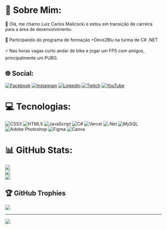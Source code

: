 # 💫 Sobre Mim:
💬 Olá, me chamo Luiz Carlos Malicscki e estou em transição de carreira para a área de desenvolvimento. <br><br>👯 Participando do programa de formação +Devs2Blu na turma de C# .NET<br><br>⚡ Nas horas vagas curto andar de bike e jogar um FPS com amigos, principalmente um PUBG. 


## 🌐 Social:
[![Facebook](https://img.shields.io/badge/Facebook-%231877F2.svg?logo=Facebook&logoColor=white)](https://facebook.com/https://www.facebook.com/luiz.malicscki/) [![Instagram](https://img.shields.io/badge/Instagram-%23E4405F.svg?logo=Instagram&logoColor=white)](https://instagram.com/https://www.instagram.com/malicscki/) [![LinkedIn](https://img.shields.io/badge/LinkedIn-%230077B5.svg?logo=linkedin&logoColor=white)](https://linkedin.com/in/https://www.linkedin.com/in/luizcarlosmalicscki/) [![Twitch](https://img.shields.io/badge/Twitch-%239146FF.svg?logo=Twitch&logoColor=white)](https://twitch.tv/https://www.twitch.tv/malicscki) [![YouTube](https://img.shields.io/badge/YouTube-%23FF0000.svg?logo=YouTube&logoColor=white)](https://youtube.com/c/https://www.youtube.com/user/malicscki) 

# 💻 Tecnologias:
![CSS3](https://img.shields.io/badge/css3-%231572B6.svg?style=for-the-badge&logo=css3&logoColor=white) ![HTML5](https://img.shields.io/badge/html5-%23E34F26.svg?style=for-the-badge&logo=html5&logoColor=white) ![JavaScript](https://img.shields.io/badge/javascript-%23323330.svg?style=for-the-badge&logo=javascript&logoColor=%23F7DF1E) ![C#](https://img.shields.io/badge/c%23-%23239120.svg?style=for-the-badge&logo=c-sharp&logoColor=white) ![Vercel](https://img.shields.io/badge/vercel-%23000000.svg?style=for-the-badge&logo=vercel&logoColor=white) ![.Net](https://img.shields.io/badge/.NET-5C2D91?style=for-the-badge&logo=.net&logoColor=white) ![MySQL](https://img.shields.io/badge/mysql-%2300f.svg?style=for-the-badge&logo=mysql&logoColor=white) ![Adobe Photoshop](https://img.shields.io/badge/adobephotoshop-%2331A8FF.svg?style=for-the-badge&logo=adobephotoshop&logoColor=white) 	![Figma](https://img.shields.io/badge/figma-%23F24E1E.svg?style=for-the-badge&logo=figma&logoColor=white) ![Canva](https://img.shields.io/badge/Canva-%2300C4CC.svg?style=for-the-badge&logo=Canva&logoColor=white)
# 📊 GitHub Stats:
![](https://github-readme-stats.vercel.app/api?username=Malicscki&theme=blueberry&hide_border=false&include_all_commits=true&count_private=false)<br/>
![](https://github-readme-streak-stats.herokuapp.com/?user=Malicscki&theme=blueberry&hide_border=false)<br/>
![](https://github-readme-stats.vercel.app/api/top-langs/?username=Malicscki&theme=blueberry&hide_border=false&include_all_commits=true&count_private=false&layout=compact)

## 🏆 GitHub Trophies
![](https://github-profile-trophy.vercel.app/?username=Malicscki&theme=onestar&no-frame=false&no-bg=true&margin-w=4)

---
[![](https://visitcount.itsvg.in/api?id=Malicscki&icon=7&color=4)](https://visitcount.itsvg.in)
